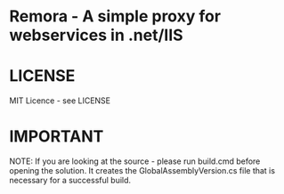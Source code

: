 Remora - A simple proxy for webservices in .net/IIS
=======

# LICENSE
MIT Licence - see LICENSE

# IMPORTANT
NOTE: If you are looking at the source - please run build.cmd before opening the solution.
It creates the GlobalAssemblyVersion.cs file that is necessary for a successful build.